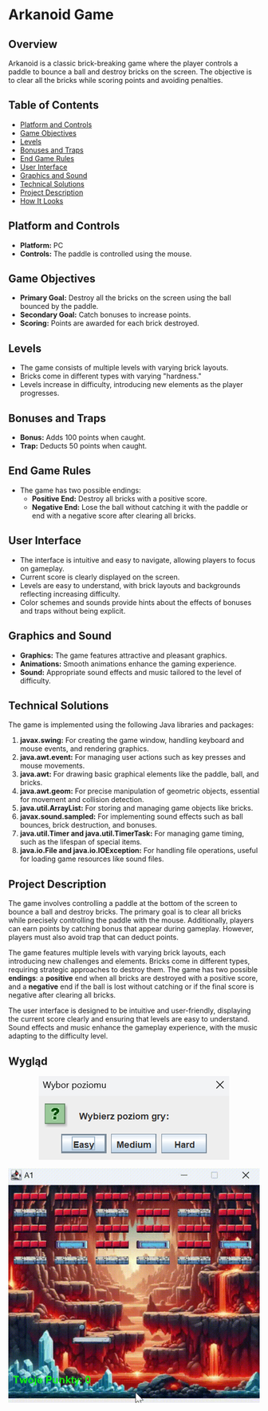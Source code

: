 # Arkanoid Game

## Overview

Arkanoid is a classic brick-breaking game where the player controls a paddle to bounce a ball and destroy bricks on the screen. The objective is to clear all the bricks while scoring points and avoiding penalties.

## Table of Contents

- [Platform and Controls](#platform-and-controls)
- [Game Objectives](#game-objectives)
- [Levels](#levels)
- [Bonuses and Traps](#bonuses-and-traps)
- [End Game Rules](#end-game-rules)
- [User Interface](#user-interface)
- [Graphics and Sound](#graphics-and-sound)
- [Technical Solutions](#technical-solutions)
- [Project Description](#project-description)
- [How It Looks](#how-it-looks)

## Platform and Controls

- **Platform:** PC
- **Controls:** The paddle is controlled using the mouse.

## Game Objectives

- **Primary Goal:** Destroy all the bricks on the screen using the ball bounced by the paddle.
- **Secondary Goal:** Catch bonuses to increase points.
- **Scoring:** Points are awarded for each brick destroyed.

## Levels

- The game consists of multiple levels with varying brick layouts.
- Bricks come in different types with varying "hardness."
- Levels increase in difficulty, introducing new elements as the player progresses.

## Bonuses and Traps

- **Bonus:** Adds 100 points when caught.
- **Trap:** Deducts 50 points when caught.

## End Game Rules

- The game has two possible endings:
  - **Positive End:** Destroy all bricks with a positive score.
  - **Negative End:** Lose the ball without catching it with the paddle or end with a negative score after clearing all bricks.

## User Interface

- The interface is intuitive and easy to navigate, allowing players to focus on gameplay.
- Current score is clearly displayed on the screen.
- Levels are easy to understand, with brick layouts and backgrounds reflecting increasing difficulty.
- Color schemes and sounds provide hints about the effects of bonuses and traps without being explicit.

## Graphics and Sound

- **Graphics:** The game features attractive and pleasant graphics.
- **Animations:** Smooth animations enhance the gaming experience.
- **Sound:** Appropriate sound effects and music tailored to the level of difficulty.

## Technical Solutions

The game is implemented using the following Java libraries and packages:

1. **javax.swing:** For creating the game window, handling keyboard and mouse events, and rendering graphics.
2. **java.awt.event:** For managing user actions such as key presses and mouse movements.
3. **java.awt:** For drawing basic graphical elements like the paddle, ball, and bricks.
4. **java.awt.geom:** For precise manipulation of geometric objects, essential for movement and collision detection.
5. **java.util.ArrayList:** For storing and managing game objects like bricks.
6. **javax.sound.sampled:** For implementing sound effects such as ball bounces, brick destruction, and bonuses.
7. **java.util.Timer and java.util.TimerTask:** For managing game timing, such as the lifespan of special items.
8. **java.io.File and java.io.IOException:** For handling file operations, useful for loading game resources like sound files.

## Project Description

The game involves controlling a paddle at the bottom of the screen to bounce a ball and destroy bricks. The primary goal is to clear all bricks while precisely controlling the paddle with the mouse. Additionally, players can earn points by catching bonus that appear during gameplay. However, players must also avoid trap that can deduct points.

The game features multiple levels with varying brick layouts, each introducing new challenges and elements. Bricks come in different types, requiring strategic approaches to destroy them. The game has two possible **endings**: a **positive** end when all bricks are destroyed with a positive score, and a **negative** end if the ball is lost without catching or if the final score is negative after clearing all bricks.

The user interface is designed to be intuitive and user-friendly, displaying the current score clearly and ensuring that levels are easy to understand. Sound effects and music enhance the gameplay experience, with the music adapting to the difficulty level.

## Wygląd

<div style="text-align:center;">
  <img src="poziom_gry.png" alt="Gameplay Screenshot" />
</div>


![Gameplay Gif](game_video.gif)
